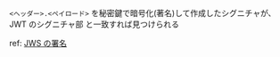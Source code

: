 
`<ヘッダー>.<ペイロード>` を秘密鍵で暗号化(著名)して作成したシグニチャが、JWT のシグニチャ部 と一致すれば見つけられる

ref: [JWS の署名](https://developer.mamezou-tech.com/blogs/2022/12/08/jwt-auth/#jws%E3%81%AE%E7%BD%B2%E5%90%8D)
